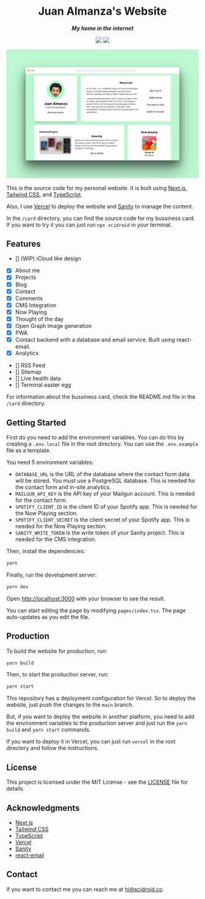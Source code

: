 <div align="center">

# Juan Almanza's Website

**_My home in the internet_**

</div>

<div align="center">

![](https://img.shields.io/badge/Contributions-Welcome-brightgreen.svg)
![](https://img.shields.io/badge/Maintained%3F-Yes-brightgreen.svg)

</div>

<div align="center">

![Website Preview](https://raw.githubusercontent.com/scidroid/me/main/public/screenshot.png)

</div>

This is the source code for my personal website. It is built using [Next.js](https://nextjs.org/), [Tailwind CSS](https://tailwindcss.com/), and [TypeScript](https://www.typescriptlang.org/).

Also, I use [Vercel](https://vercel.com/) to deploy the website and [Sanity](https://www.sanity.io/) to manage the content.

In the `/card` directory, you can find the source code for my bussiness card. If you want to try it you can just run `npx scidroid` in your terminal.

## Features

- [] (WIP) iCloud like design
- [x] About me
- [x] Projects
- [x] Blog
- [x] Contact
- [x] Comments
- [x] CMS Integration
- [x] Now Playing
- [x] Thought of the day
- [x] Open Graph Image generation
- [x] PWA
- [x] Contact backend with a database and email service. Built using react-email.
- [x] Analytics
- [] RSS Feed
- [] Sitemap
- [] Live health data
- [] Terminal easter egg

For information about the bussiness card, check the README.md file in the `/card` directory.

## Getting Started

First do you need to add the environment variables. You can do this by creating a `.env.local` file in the root directory. You can use the `.env.example` file as a template.

You need 5 environment variables:

- `DATABASE_URL` is the URL of the database where the contact form data will be stored. You must use a PostgreSQL database. This is needed for the contact form and in-site analytics.
- `MAILGUN_API_KEY` is the API key of your Mailgun account. This is needed for the contact form.
- `SPOTIFY_CLIENT_ID` is the client ID of your Spotify app. This is needed for the Now Playing section.
- `SPOTIFY_CLIENT_SECRET` is the client secret of your Spotify app. This is needed for the Now Playing section.
- `SANITY_WRITE_TOKEN` is the write token of your Sanity project. This is needed for the CMS integration.

Then, install the dependencies:

```bash
yarn
```

Finally, run the development server:

```bash
yarn dev
```

Open [http://localhost:3000](http://localhost:3000) with your browser to see the result.

You can start editing the page by modifying `pages/index.tsx`. The page auto-updates as you edit the file.

## Production

To build the website for production, run:

```bash
yarn build
```

Then, to start the production server, run:

```bash
yarn start
```

This repository has a deployment configuration for Vercel. So to deploy the website, just push the changes to the `main` branch.

But, if you want to deploy the website in another platform, you need to add the environment variables to the production server and just run the `yarn build` and `yarn start` commands.

If you want to deploy it in Vercel, you can just run `vercel` in the root directory and follow the instructions.

## License

This project is licensed under the MIT License - see the [LICENSE](LICENSE) file for details.

## Acknowledgments

- [Next.js](https://nextjs.org/)
- [Tailwind CSS](https://tailwindcss.com/)
- [TypeScript](https://www.typescriptlang.org/)
- [Vercel](https://vercel.com/)
- [Sanity](https://www.sanity.io/)
- [react-email](https://react.email/)

## Contact

If you want to contact me you can reach me at [hi@scidroid.co](mailto:hi@scidroid.co).
